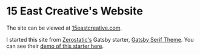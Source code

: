 # 15 East Creative's Website

The site can be viewed at [15eastcreative.com](https://15eastcreative.com).

I started this site from [Zerostatic's](https://www.zerostatic.io/) Gatsby starter, [Gatsby Serif Theme](https://github.com/zerostaticthemes/gatsby-serif-theme). You can see their [demo of this starter here](https://gatsby-serif.netlify.app/).
